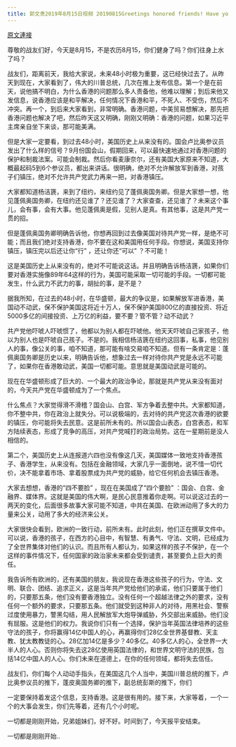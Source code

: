 ```yaml
---
title: 郭文贵2019年8月15日视频 20190815Greetings honored friends! Have you done any workout? Have you spreaded the truth of...
---
```


[原文連接](https://gnews.org/ThreadView/53483042)

尊敬的战友们好，今天是8月15，不是农历8月15，你们健身了吗？你们往身上水了吗？ 

  

战友们，距离前天，我给大家说，未来48小时极为重要，这已经快过去了。从昨天到现在，大家看到了，伟大的川普总统，几次在推上发布信息。第一个是在前天，说他搞不明白，为什么香港的问题那么多人责备他，他难以理解；到后来他又发信息，说香港应该是和平解决，任何情况下香港和平，不死人、不受伤，然后不冲突。再一个，到后来大家看到，非常明确。香港问题，中美贸易想解决，那先把香港问题也解决了吧，然后昨天这又明确，刚刚又明确：香港的问题，如果习近平主席亲自坐下来谈，那可能美满。 

  

但是大家一定要看，到过去48小时，美国历史上从来没有的。国会卢比奥参议员发出了什么样的信号？9月份国会山，假期回来，可以最快速地通过对香港问题的保护和制裁法案。可能会制裁。然后你看麦康奈尔，还有美国大家原来不知道，大概最起码5到6个参议员，都出来讲话。很明确，绝对不允许解放军到香港，对孩子们镇压，绝对不允许共产党武力再来一把，对香港镇压。 

  

大家都知道杨洁篪，来到了纽约，来纽约见了蓬佩奥国务卿。但是大家想一想，他见蓬佩奥国务卿，在纽约还见谁了？还见谁了？大家查查，还见谁了？未来这个事儿，会有事，会有大事。他见蓬佩奥是假，见别人是真。有其他事，这是共产党一贯的招。 

  

但是蓬佩奥国务卿明确告诉他，你想再回到过去像美国对待共产党一样，是绝不可能；而且我们绝对支持香港，你不要在这和美国用任何手段。你想说，美国支持你镇压，镇压完以后还让你“行” ，还让你还“可以” ？不可能！ 

  

这是美国历史上从来没有的，绝对不可能说这话。并且明确告诉杨洁篪，如果你们要对香港实施像89年64这样的行为，美国可能采取一切可能的手段。一切都可能发生，什么武力不武力的事，胡扯的事，是不是？ 

  

据我所知，在过去的48小时，在华盛顿，最大的争议是，如果解放军进香港，美国动不动武，保不保护美国这将近十万人，保不保护美国800亿的直接投资、将近5000多亿的间接投资、上万亿的利益，要不要？管不管？动不动武？ 

  

共产党他吓唬人吓唬惯了，他都以为别人都在吓唬他。他天天吓唬自己家孩子，他以为别人也是吓唬自己孩子。不是的。我相信杨洁篪在纽约这回事，私事，他见别人的事，像公关的事，咱不知道，那可能有啥交易咱不知道。但有一条肯定是：蓬佩奥国务卿是历史以来，明确告诉他，想象过去一样对待你共产党是永远不可能了，如果你在香港敢动武，美国一切都可能。意思就是美国动武是可能的。 

  

现在在华盛顿形成了巨大的、一个最大的政治争论，那就是共产党从来没有面对的，今天共产党在华盛顿成为了一个焦点。 

  

什么焦点？大家觉得滑不滑稽？国会山、白宫、军方争着去整中共。大家都知道，你不整中共，你在政治上就失分。可以说极端的，去对待的共产党这次香港的欲要的镇压，你可能将失去民意。这是前所未有的。所以国会山表态，白宫表态，和军方陆续表态，形成了竞争的高压，对共产党喊打的政治局势。这在一星期前是没人相信的。 

  

第二个，美国历史上从连报道六四也没有像这几天，美国媒体一致地支持香港孩子、香港学生，从来没有。包括在金融领域，大家几乎一面倒地，说不惜一切代价，决不能拿着市场、拿着股票成为共产党的威胁，给它任何机会去镇压香港。 

  

大家去想想，香港的“四不要脸” ，现在在美国成了“四个要脸” ：国会、白宫、金融界、媒体界。这就是美国的伟大啊，是民心民意推着你走啊。可以说这过去的一两天的变化，后面很多故事大家可能不知道，中共在美国、在欧洲动用了多大的力量来公关，动用了多大的经济来公关。 

  

大家很快会看到，欧洲的一致行动，前所未有。此时此刻，他们正在撰草文件中。可以说，香港的孩子，在西方的心目中，有智慧、有勇气、守法、文明，已经成为了全世界集体对他们的认识。而且所有人都认为，如果这样的孩子不保护，在一个这样的事件情况下，任何国家的政治家未来都会受到谴责，甚至要负上巨大的责任。 

  

我告诉所有欧洲的，还有美国的朋友，我说现在香港这些孩子的行为，守法、文明、联合、团结、追求正义，这是当年共产党给他们的承诺，他们只要属于他们的，只要那五条，他们没有要香港独立。没有任何一个超越法律之外的要求，没有任何一个额外的要求，只要那五条。他们就受到这种非人的对待，用黑社会、警察过度使用暴力，警黑勾结，用人民解放军大炮导弹威胁，外交部出来威胁。他们没有屈服。这是他们的权力。我说你们只有一个选择，保护当年英国法律培养的这些守法的孩子，你将赢得14亿中国人的心，再赢得你们28亿全世界基督教、天主教、犹太教教徒的心。28亿加14亿是多少？40多亿。40多亿人的心，全世界一大半人的人心。否则你将失去这28亿使用英国法律的，和世界文明守法的民族，包括14亿中国人的人心。你们未来在道德上，在你的任何领域，都将失去信任。 

  

战友们，你们每个人动动手指头，在美国这几个人当中，美国川普总统的推下，卢比奥参议员的推下，蓬皮奥国务卿的推下，副总统彭斯的推下，你们

一定要保持着发这个信息，支持香港。这是很有用的。接下来，大家等着，一个一个的大事会发生，你们先等着，还有几个小时呢。 


一切都是刚刚开始，兄弟姐妹们，好不好。时间到了，今天报平安结束。 


一切都是刚刚开始..
